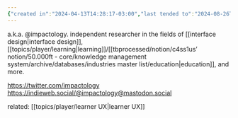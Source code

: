 ```yaml
---
{"created in":"2024-04-13T14:28:17-03:00","last tended to":"2024-08-26T14:21:31-03:00","tags":["person","research","interfacedesign","education","knowledgemanagement","tier1","curation","🌱"],"created":"2024-04-13T14:28:17.136-03:00","updated":"2025-01-24T17:35:53.883-03:00","dg-publish":true,"notestage":["🌱"],"permalink":"/people/references/architect-design/raghav-agrawal/","dgPassFrontmatter":true}
---
```


a.k.a. @impactology. independent researcher in the fields of [[interface design\|interface design]], [[topics/player/learning\|learning]]/[[tbprocessed/notion/c4ss1us’ notion/50.000ft - core/knowledge management system/archive/databases/industries master list/education\|education]], and more.

https://twitter.com/impactology
https://indieweb.social/@impactology@mastodon.social

related: [[topics/player/learner UX\|learner UX]]